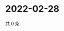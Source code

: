 # 2022-02-28

共 0 条

<!-- BEGIN WEIBO -->
<!-- 最后更新时间 Mon Feb 28 2022 11:13:10 GMT+0800 (China Standard Time) -->

<!-- END WEIBO -->
